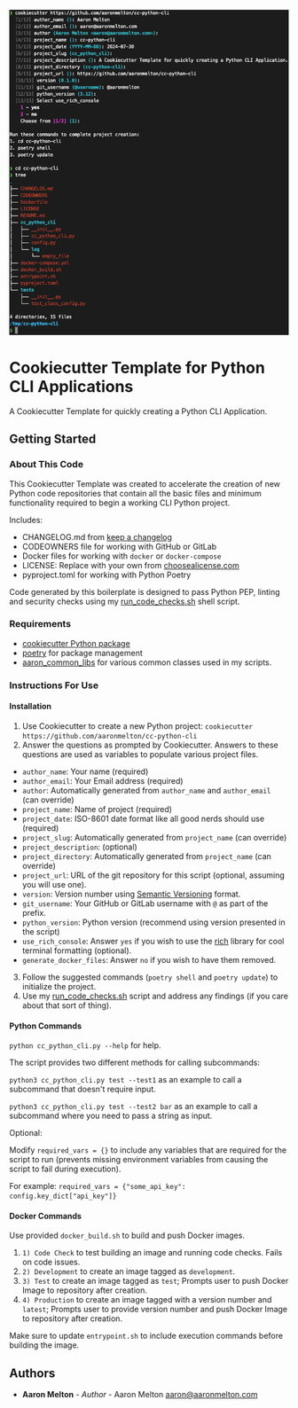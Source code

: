![cc-python-cli.png](cc-python-cli.png)
# Cookiecutter Template for Python CLI Applications

A Cookiecutter Template for quickly creating a Python CLI Application.

## Getting Started

### About This Code

This Cookiecutter Template was created to accelerate the creation of new Python
code repositories that contain all the basic files and minimum functionality
required to begin a working CLI Python project.

Includes:
* CHANGELOG.md from [keep a changelog](https://keepachangelog.com/en/1.1.0/)
* CODEOWNERS file for working with GitHub or GitLab
* Docker files for working with `docker` or `docker-compose`
* LICENSE: Replace with your own from [choosealicense.com](https://choosealicense.com)
* pyproject.toml for working with Python Poetry

Code generated by this boilerplate is designed to pass Python PEP, linting and
security checks using my [run_code_checks.sh](https://gist.github.com/aaronmelton/385b69524588facbc948742d7f22c8fc) shell script.

### Requirements

* [cookiecutter Python package](https://github.com/cookiecutter/cookiecutter)
* [poetry](https://python-poetry.org/) for package management
* [aaron_common_libs](https://github.com/aaronmelton/aaron-common-libs) for various common classes used in my scripts.

### Instructions For Use

#### Installation

1. Use Cookiecutter to create a new Python project: `cookiecutter https://github.com/aaronmelton/cc-python-cli`
2. Answer the questions as prompted by Cookiecutter.  Answers to these questions are used as variables to populate various project files.
* `author_name`: Your name (required)
* `author_email`: Your Email address (required)
* `author`: Automatically generated from `author_name` and `author_email` (can override)
* `project_name`: Name of project (required)
* `project_date`: ISO-8601 date format like all good nerds should use (required)
* `project_slug`: Automatically generated from `project_name` (can override)
* `project_description`: (optional)
* `project_directory`: Automatically generated from `project_name` (can override)
* `project_url`: URL of the git repository for this script (optional, assuming you will use one).
* `version`: Version number using [Semantic Versioning](https://semver.org) format.
* `git_username`: Your GitHub or GitLab username with `@` as part of the prefix.
* `python_version`: Python version (recommend using version presented in the script)
* `use_rich_console`: Answer `yes` if you wish to use the [rich](https://github.com/Textualize/rich) library for cool terminal formatting (optional).
* `generate_docker_files`: Answer `no` if you wish to have them removed.
3. Follow the suggested commands (`poetry shell` and `poetry update`) to initialize the project.
4. Use my [run_code_checks.sh](https://gist.github.com/aaronmelton/385b69524588facbc948742d7f22c8fc) script and address any findings (if you care about that sort of thing).

#### Python Commands

`python cc_python_cli.py --help` for help.

The script provides two different methods for calling subcommands:

`python3 cc_python_cli.py test --test1` as an example to call a subcommand that doesn't require input.

`python3 cc_python_cli.py test --test2 bar` as an example to call a subcommand where you need to pass a string as input.

Optional:

Modify `required_vars = {}` to include any variables that are required for the script to run (prevents missing environment variables from causing the script to fail during execution).

For example: `required_vars = {"some_api_key": config.key_dict["api_key"]}`

#### Docker Commands

Use provided `docker_build.sh` to build and push Docker images.
1. `1) Code Check` to test building an image and running code checks. Fails on code issues.
2. `2) Development` to create an image tagged as `development`.
3. `3) Test` to create an image tagged as `test`;  Prompts user to push Docker Image to repository after creation.
4. `4) Production` to create an image tagged with a version number and `latest`;  Prompts user to provide version number and push Docker Image to repository after creation.

Make sure to update `entrypoint.sh` to include execution commands before building the image. 

## Authors
* **Aaron Melton** - *Author* - Aaron Melton <aaron@aaronmelton.com>
